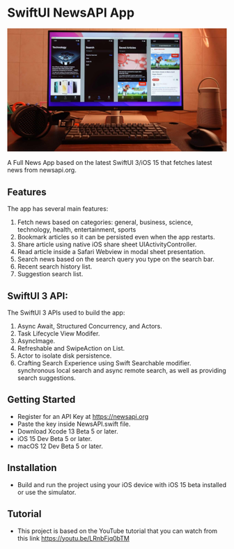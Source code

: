 # SwiftUI NewsAPI App

![Alt text](./promo.jpg?raw=true "SwiftUI News App")

A Full News App based on the latest SwiftUI 3/iOS 15 that fetches latest news from newsapi.org.

## Features
The app has several main features:
1. Fetch news based on categories: general, business, science, technology, health, entertainment, sports
2. Bookmark articles so it can be persisted even when the app restarts.
3. Share article using native iOS share sheet UIActivityController.
4. Read article inside a Safari Webview in modal sheet presentation.
5. Search news based on the search query you type on the search bar.
6. Recent search history list.
7. Suggestion search list.

## SwiftUI 3 API:
The SwiftUI 3 APIs used to build the app:
1. Async Await, Structured Concurrency, and Actors.
2. Task Lifecycle View Modifer.
3. AsyncImage.
4. Refreshable and SwipeAction on List.
6. Actor to isolate disk persistence.
7. Crafting Search Experience using Swift Searchable modifier. synchronous local search and async remote search, as well as providing search suggestions.

## Getting Started
- Register for an API Key at https://newsapi.org
- Paste the key inside NewsAPI.swift file.
- Download Xcode 13 Beta 5 or later.
- iOS 15 Dev Beta 5 or later.
- macOS 12 Dev Beta 5 or later.

## Installation
- Build and run the project using your iOS device with iOS 15 beta installed or use the simulator.

## Tutorial
- This project is based on the YouTube tutorial that you can watch from this link https://youtu.be/LRnbFjq0bTM
